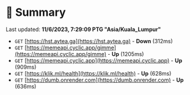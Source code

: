 # 📖 Summary
Last updated: **11/6/2023, 7:29:09 PTG "Asia/Kuala_Lumpur"**

- `GET` [https://hst.aytea.ga](https://hst.aytea.ga) - **Down** (312ms)
- `GET` [https://memeapi.cyclic.app/gimme](https://memeapi.cyclic.app/gimme) - **Up** (1205ms)
- `GET` [https://memeapi.cyclic.app](https://memeapi.cyclic.app) - **Up** (909ms)
- `GET` [https://klik.ml/health](https://klik.ml/health) - **Up** (628ms)
- `GET` [https://dumb.onrender.com](https://dumb.onrender.com) - **Up** (636ms)
